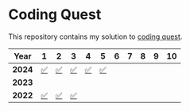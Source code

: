 # Coding Quest

This repository contains my solution to [coding quest][codingquest].

| **Year** | 1          | 2          | 3          | 4          | 5          | 6   | 7   | 8   | 9   | 10  |
| -------- | ---------- | ---------- | ---------- | ---------- | ---------- | --- | --- | --- | --- | --- |
| **2024** | [✅][2401] | [✅][2402] | [✅][2403] | [✅][2404] | [✅][2405] |     |     |     |     |     |
| **2023** |            |            |            |            |            |     |     |     |     |     |
| **2022** | [✅][2201] | [✅][2202] | [✅][2203] |            |            |     |     |     |     |     |

[2201]: ./coding_quest_2022/day01.py
[2202]: ./coding_quest_2022/day02.py
[2203]: ./coding_quest_2022/day03.py
[2401]: ./coding_quest_2024/day01.py
[2402]: ./coding_quest_2024/day02.py
[2403]: ./coding_quest_2024/day03.py
[2404]: ./coding_quest_2024/day04.py
[2405]: ./coding_quest_2024/day05.py
[codingquest]: https://codingquest.io
